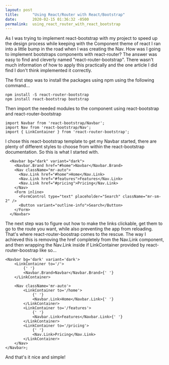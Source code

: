 ```yaml
---
layout: post
title:      "Using React/Router with React/Bootstrap"
date:       2020-02-15 01:36:32 -0500
permalink:  using_react_router_with_react_bootstrap
---
```



As I was trying to implement react-bootstrap with my project to speed up the design process while keeping with the Component theme of react I ran into a little bump in the road when I was creating the Nav. How was I going to implement bootstraps components with react-router? The answer was easy to find and cleverly named "react-router-bootstrap". There wasn't much information of how to apply this practically and the one article I did find I don't think implemented it correctly. 

The first step was to install the packages using npm using the following command...

```
npm install -S react-router-bootstrap
npm install react-bootstrap bootstrap

```
Then import the needed modules to the component using react-bootstrap and react-router-bootstrap

```
import Navbar from 'react-bootstrap/Navbar';
import Nav from 'react-bootstrap/Nav';
import { LinkContainer } from 'react-router-bootstrap';
```

I chose this react-bootstrap template to get my Navbar started, there are plenty of different styles to choose from within the react-bootstrap documentation. So this is what I started with. 

```
  <Navbar bg="dark" variant="dark">
    <Navbar.Brand href="#home">Navbar</Navbar.Brand>
    <Nav className="mr-auto">
      <Nav.Link href="#home">Home</Nav.Link>
      <Nav.Link href="#features">Features</Nav.Link>
      <Nav.Link href="#pricing">Pricing</Nav.Link>
    </Nav>
    <Form inline>
      <FormControl type="text" placeholder="Search" className="mr-sm-2" />
      <Button variant="outline-info">Search</Button>
    </Form>
  </Navbar>
```
The next step was to figure out how to make the links clickable, get them to go to the route you want, while also preventing the app from reloading. That's where react-router-boostrap comes to the rescue. The way I achieved this is removing the href completely from the Nav.Link component, and then wrapping the Nav.Link inside if LinkContainer provided by react-router-boostrap like so...

```
<Navbar bg='dark' variant='dark'>
	<LinkContainer to='/'>
		{' '}
		<Navbar.Brand>Navbar</Navbar.Brand>{' '}
	</LinkContainer>

	<Nav className='mr-auto'>
		<LinkContainer to='/home'>
			{' '}
			<Navbar.Link>Home</Navbar.Link>{' '}
		</LinkContainer>
		<LinkContainer to='/features'>
			{' '}
			<Navbar.Link>Features</Navbar.Link>{' '}
		</LinkContainer>
		<LinkContainer to='/pricing'>
			{' '}
			<Nav.Link>Pricing</Nav.Link>
		</LinkContainer>
	</Nav>
</Navbar>;
```

And that's it nice and simple!
